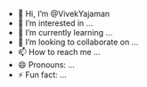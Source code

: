 - 👋 Hi, I’m @VivekYajaman
- 👀 I’m interested in ...
- 🌱 I’m currently learning ...
- 💞️ I’m looking to collaborate on ...
- 📫 How to reach me ...
- 😄 Pronouns: ...
- ⚡ Fun fact: ...

<!---
VivekYajaman/VivekYajaman is a ✨ special ✨ repository because its `README.md` (this file) appears on your GitHub profile.
You can click the Preview link to take a look at your changes.
--->
